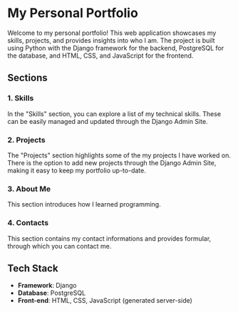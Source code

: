 # My Personal Portfolio

Welcome to my personal portfolio! This web application showcases my skills, projects, and provides insights into who I am. The project is built using Python with the Django framework for the backend, PostgreSQL for the database, and HTML, CSS, and JavaScript for the frontend.

## Sections

### 1. Skills
In the "Skills" section, you can explore a list of my technical skills. These can be easily managed and updated through the Django Admin Site.

### 2. Projects
The "Projects" section highlights some of the my projects I have worked on. There is the option to add new projects through the Django Admin Site, making it easy to keep my portfolio up-to-date.

### 3. About Me
This section introduces how I learned programming.

### 4. Contacts
This section contains my contact informations and provides formular, through which you can contact me.

## Tech Stack

- **Framework**: Django
- **Database**: PostgreSQL
- **Front-end**: HTML, CSS, JavaScript (generated server-side)
